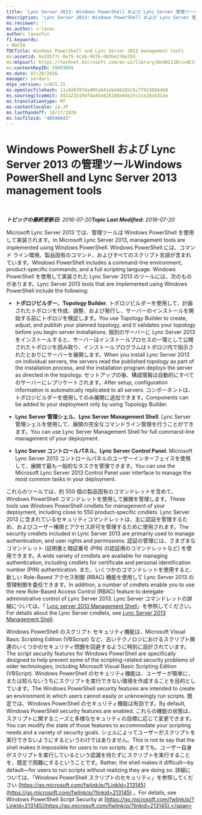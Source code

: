 ```yaml
---
title: 'Lync Server 2013: Windows PowerShell および Lync Server 管理ツール'
description: 'Lync Server 2013: Windows PowerShell および Lync Server 管理ツール'
ms.reviewer: ''
ms.author: v-lanac
author: lanachin
f1.keywords:
- NOCSH
TOCTitle: Windows PowerShell and Lync Server 2013 management tools
ms:assetid: 6a285f7c-0ef5-4cab-9976-d03be276e35d
ms:mtpsurl: https://technet.microsoft.com/en-us/library/Dn481130(v=OCS.15)
ms:contentKeyID: 59893869
ms.date: 07/20/2016
manager: serdars
mtps_version: v=OCS.15
ms.openlocfilehash: 11c8d63974ad05a041eb446182cbc7f9336044b9
ms.sourcegitcommit: d42a21b194f4a45e828188e04b25c1ce28a5d1ae
ms.translationtype: MT
ms.contentlocale: ja-JP
ms.lasthandoff: 10/17/2020
ms.locfileid: "48546043"
---
```

# <a name="windows-powershell-and-lync-server-2013-management-tools"></a><span data-ttu-id="e3fa3-103">Windows PowerShell および Lync Server 2013 の管理ツール</span><span class="sxs-lookup"><span data-stu-id="e3fa3-103">Windows PowerShell and Lync Server 2013 management tools</span></span>

<div data-xmlns="http://www.w3.org/1999/xhtml">

<div class="topic" data-xmlns="http://www.w3.org/1999/xhtml" data-msxsl="urn:schemas-microsoft-com:xslt" data-cs="https://msdn.microsoft.com/">

<div data-asp="https://msdn2.microsoft.com/asp">



</div>

<div id="mainSection">

<div id="mainBody">

<span> </span>

<span data-ttu-id="e3fa3-104">_**トピックの最終更新日:** 2016-07-20_</span><span class="sxs-lookup"><span data-stu-id="e3fa3-104">_**Topic Last Modified:** 2016-07-20_</span></span>

<span data-ttu-id="e3fa3-105">Microsoft Lync Server 2013 では、管理ツールは Windows PowerShell を使用して実装されます。</span><span class="sxs-lookup"><span data-stu-id="e3fa3-105">In Microsoft Lync Server 2013, management tools are implemented using Windows PowerShell.</span></span> <span data-ttu-id="e3fa3-106">Windows PowerShell には、コマンド ライン環境、製品固有のコマンド、およびすべてのスクリプト言語が含まれています。</span><span class="sxs-lookup"><span data-stu-id="e3fa3-106">Windows PowerShell includes a command-line environment, product-specific commands, and a full scripting language.</span></span> <span data-ttu-id="e3fa3-107">Windows PowerShell を使用して実装された Lync Server 2013 のツールには、次のものがあります。</span><span class="sxs-lookup"><span data-stu-id="e3fa3-107">Lync Server 2013 tools that are implemented using Windows PowerShell include the following:</span></span>

  - <span data-ttu-id="e3fa3-108">**トポロジビルダー**。</span><span class="sxs-lookup"><span data-stu-id="e3fa3-108">**Topology Builder**.</span></span> <span data-ttu-id="e3fa3-109">トポロジビルダーを使用して、計画されたトポロジを作成、調整、および発行し、サーバーのインストールを開始する前にトポロジを検証します。</span><span class="sxs-lookup"><span data-stu-id="e3fa3-109">You use Topology Builder to create, adjust, and publish your planned topology, and it validates your topology before you begin server installations.</span></span> <span data-ttu-id="e3fa3-110">個別のサーバーに Lync Server 2013 をインストールすると、サーバーはインストールプロセスの一環として公開されたトポロジを読み取り、インストールプログラムはトポロジ内で指示されたとおりにサーバーを展開します。</span><span class="sxs-lookup"><span data-stu-id="e3fa3-110">When you install Lync Server 2013 on individual servers, the servers read the published topology as part of the installation process, and the installation program deploys the server as directed in the topology.</span></span> <span data-ttu-id="e3fa3-111">セットアップの後、構成情報は自動的にすべてのサーバーにレプリケートされます。</span><span class="sxs-lookup"><span data-stu-id="e3fa3-111">After setup, configuration information is automatically replicated to all servers.</span></span> <span data-ttu-id="e3fa3-112">コンポーネントは、トポロジビルダーを使用してのみ展開に追加できます。</span><span class="sxs-lookup"><span data-stu-id="e3fa3-112">Components can be added to your deployment only by using Topology Builder.</span></span>

  - <span data-ttu-id="e3fa3-113">**Lync Server 管理シェル**。</span><span class="sxs-lookup"><span data-stu-id="e3fa3-113">**Lync Server Management Shell**.</span></span> <span data-ttu-id="e3fa3-114">Lync Server 管理シェルを使用して、展開の完全なコマンドライン管理を行うことができます。</span><span class="sxs-lookup"><span data-stu-id="e3fa3-114">You can use Lync Server Management Shell for full command-line management of your deployment.</span></span>

  - <span data-ttu-id="e3fa3-115">**Lync Server コントロールパネル**。</span><span class="sxs-lookup"><span data-stu-id="e3fa3-115">**Lync Server Control Panel**.</span></span> <span data-ttu-id="e3fa3-116">Microsoft Lync Server 2013 コントロールパネルのユーザーインターフェイスを使用して、展開で最も一般的なタスクを管理できます。</span><span class="sxs-lookup"><span data-stu-id="e3fa3-116">You can use the Microsoft Lync Server 2013 Control Panel user interface to manage the most common tasks in your deployment.</span></span>

<span data-ttu-id="e3fa3-117">これらのツールでは、約 550 個の製品固有のコマンドレットを含めて、Windows PowerShell コマンドレットを使用して展開を管理します。</span><span class="sxs-lookup"><span data-stu-id="e3fa3-117">These tools use Windows PowerShell cmdlets for management of your deployment, including close to 550 product-specific cmdlets.</span></span> <span data-ttu-id="e3fa3-118">Lync Server 2013 に含まれているセキュリティコマンドレットは、主に認証を管理するため、およびユーザー権限とアクセス許可を管理するために使用されます。</span><span class="sxs-lookup"><span data-stu-id="e3fa3-118">The security cmdlets included in Lync Server 2013 are primarily used to manage authentication, and user rights and permissions.</span></span> <span data-ttu-id="e3fa3-119">認証の管理には、さまざまなコマンドレット (証明書と暗証番号 (PIN) の認証用のコマンドレットなど) を使用できます。</span><span class="sxs-lookup"><span data-stu-id="e3fa3-119">A wide variety of cmdlets are available for managing authentication, including cmdlets for certificate and personal identification number (PIN) authentication.</span></span> <span data-ttu-id="e3fa3-120">また、いくつかのコマンドレットを使用すると、新しい Role-Based アクセス制御 (RBAC) 機能を使用して Lync Server 2013 の管理制御を委任できます。</span><span class="sxs-lookup"><span data-stu-id="e3fa3-120">In addition, a number of cmdlets enable you to use the new Role-Based Access Control (RBAC) feature to delegate administrative control of Lync Server 2013.</span></span> <span data-ttu-id="e3fa3-121">Lync Server コマンドレットの詳細については、「 [Lync server 2013 Management Shell](lync-server-2013-lync-server-management-shell.md)」を参照してください。</span><span class="sxs-lookup"><span data-stu-id="e3fa3-121">For details about the Lync Server cmdlets, see [Lync Server 2013 Management Shell](lync-server-2013-lync-server-management-shell.md).</span></span>

<span data-ttu-id="e3fa3-122">Windows PowerShell のスクリプト セキュリティ機能は、Microsoft Visual Basic Scripting Edition (VBScript) など、古いテクノロジにおけるスクリプト関連のいくつかのセキュリティ問題を回避するように特別に設計されています。</span><span class="sxs-lookup"><span data-stu-id="e3fa3-122">The script security features for Windows PowerShell are specifically designed to help prevent some of the scripting-related security problems of older technologies, including Microsoft Visual Basic Scripting Edition (VBScript).</span></span> <span data-ttu-id="e3fa3-123">Windows PowerShell のセキュリティ機能は、ユーザーが簡単に、または知らないうちにスクリプトを実行できない環境を作成することを目的としています。</span><span class="sxs-lookup"><span data-stu-id="e3fa3-123">The Windows PowerShell security features are intended to create an environment in which users cannot easily or unknowingly run scripts.</span></span> <span data-ttu-id="e3fa3-124">既定では、Windows PowerShell のセキュリティ機能は有効です。</span><span class="sxs-lookup"><span data-stu-id="e3fa3-124">By default, Windows PowerShell security features are enabled.</span></span> <span data-ttu-id="e3fa3-125">これらの機能の状態は、スクリプトに関するニーズと多様なセキュリティの目標に応じて変更できます。</span><span class="sxs-lookup"><span data-stu-id="e3fa3-125">You can modify the state of those features to accommodate your scripting needs and a variety of security goals.</span></span> <span data-ttu-id="e3fa3-126">シェルによってユーザーがスクリプトを実行できないようにするというわけではありません。</span><span class="sxs-lookup"><span data-stu-id="e3fa3-126">This is not to say that the shell makes it impossible for users to run scripts.</span></span> <span data-ttu-id="e3fa3-127">あくまでも、ユーザー自身がスクリプトを実行しているという認識を持たずにスクリプトを実行することを、既定で困難にするということです。</span><span class="sxs-lookup"><span data-stu-id="e3fa3-127">Rather, the shell makes it difficult—by default—for users to run scripts without realizing they are doing so.</span></span> <span data-ttu-id="e3fa3-128">詳細については、「Windows PowerShell スクリプトのセキュリティ」を参照してください [https://go.microsoft.com/fwlink/p/?LinkId=213145](https://go.microsoft.com/fwlink/p/?linkid=213145) 。</span><span class="sxs-lookup"><span data-stu-id="e3fa3-128">For details, see Windows PowerShell Script Security at [https://go.microsoft.com/fwlink/p/?LinkId=213145](https://go.microsoft.com/fwlink/p/?linkid=213145).</span></span>

</div>

<span> </span>

</div>

</div>

</div>

